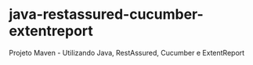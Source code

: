 # java-restassured-cucumber-extentreport
Projeto Maven - Utilizando Java, RestAssured, Cucumber e ExtentReport
